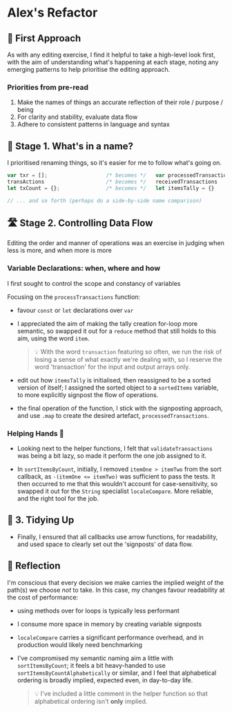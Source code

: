 # Alex's Refactor

## 👀 First Approach

As with any editing exercise, I find it helpful to take a high-level look first, with the aim of understanding what's happening at each stage, noting any emerging patterns to help prioritise the editing approach.

### Priorities from pre-read

1. Make the names of things an accurate reflection of their role / purpose / being
2. For clarity and stability, evaluate data flow
3. Adhere to consistent patterns in language and syntax

## 🌹 Stage 1. What's in a name?

I prioritised renaming things, so it's easier for me to follow what's going on.

```javascript
var txr = [];                   /* becomes */   var processedTransactions = [];
transActions                    /* becomes */   receivedTransactions
let txCount = {};               /* becomes */   let itemsTally = {}

// ... and so forth (perhaps do a side-by-side name comparison)
```

## 🛣️ Stage 2. Controlling Data Flow

Editing the order and manner of operations was an exercise in judging when less is more, and when more is more

### Variable Declarations: when, where and how

I first sought to control the scope and constancy of variables

Focusing on the `processTransactions` function:

- favour `const` or `let` declarations over `var`

- I appreciated the aim of making the tally creation for-loop more semantic, so swapped it out for a `reduce` method that still holds to this aim, using the word `item`.

  > 💡 With the word `transaction` featuring so often, we run the risk of losing a sense of what exactly we're dealing with, so I reserve the word 'transaction' for the input and output arrays only.

- edit out how `itemsTally` is initialised, then reassigned to be a sorted version of itself; I assigned the sorted object to a `sortedItems` variable, to more explicitly signpost the flow of operations.

- the final operation of the function, I stick with the signposting approach, and use `.map` to create the desired artefact, `processedTransactions`.

### Helping Hands 🙌

- Looking next to the helper functions, I felt that `validateTransactions` was being a bit lazy, so made it perform the one job assigned to it.

- In `sortItemsByCount`, initially, I removed `itemOne > itemTwo` from the sort callback, as `-(itemOne <= itemTwo)` was sufficient to pass the tests. It then occurred to me that this wouldn't account for case-sensitivity, so swapped it out for the `String` specialist `localeCompare`. More reliable, and the right tool for the job.

## 🧹 3. Tidying Up

- Finally, I ensured that all callbacks use arrow functions, for readability, and used space to clearly set out the 'signposts' of data flow.

## 🤔 Reflection

I'm conscious that every decision we make carries the implied weight of the path(s) we choose _not_ to take. In this case, my changes favour readability at the cost of performance:

- using methods over for loops is typically less performant
- I consume more space in memory by creating variable signposts
- `localeCompare` carries a significant performance overhead, and in production would likely need benchmarking

- I've compromised my semantic naming aim a little with `sortItemsByCount`; it feels a bit heavy-handed to use `sortItemsByCountAlphabetically` or similar, and I feel that alphabetical ordering is broadly implied, expected even, in day-to-day life.
  > 💡 I've included a little comment in the helper function so that alphabetical ordering isn't **only** implied.
